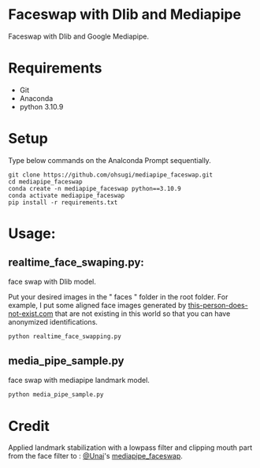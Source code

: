 # Faceswap with Dlib and Mediapipe

Faceswap with Dlib and Google Mediapipe.

# Requirements

- Git
- Anaconda
- python 3.10.9

# Setup

Type below commands on the Analconda Prompt sequentially.

```
git clone https://github.com/ohsugi/mediapipe_faceswap.git
cd mediapipe_faceswap
conda create -n mediapipe_faceswap python==3.10.9
conda activate mediapipe_faceswap
pip install -r requirements.txt
```

# Usage:

## realtime_face_swaping.py:

face swap with Dlib model.

Put your desired images in the " faces " folder in the root folder. For example, I put some aligned face images generated by [this-person-does-not-exist.com](https://this-person-does-not-exist.com/en) that are not existing in this world so that you can have anonymized identifications.

```python
python realtime_face_swapping.py
```

## media_pipe_sample.py

face swap with mediapipe landmark model.

```python
python media_pipe_sample.py
```

# Credit

Applied landmark stabilization with a lowpass filter and clipping mouth part from the face filter to : [@Unai](https://github.com/uelordi01)'s [mediapipe_faceswap](https://github.com/uelordi01/mediapipe_faceswap).

